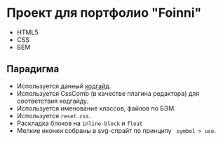 # Проект для портфолио "Foinni"
- HTML5
- CSS
- БЕМ

## Парадигма

- Используется данный [кодгайд](http://html-academy.ru/codeguide/).
- Используется CssComb (в качестве плагина редактора) для соответствия кодгайду.
- Используется именование классов, файлов по БЭМ.
- Используется `reset.css`.
- Раскладка блоков на `inline-block` и  `float`
- Мелкие иконки собраны в svg-спрайт по принципу ` symbol > use`.


